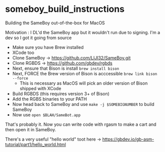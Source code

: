 # someboy_build_instructions

Building the SameBoy out-of-the-box for MacOS

Motivation : I DL'd the SameBoy app but it wouldn't run due to signing. I'm a dev so I got it going from source

* Make sure you have Brew installed
* XCode too
* Clone SameBoy -> https://github.com/LIJI32/SameBoy.git
* Clone RGBDS -> https://github.com/gbdev/rgbds
* Next, ensure that Bison is install `brew install bison`
* Next, FORCE the Brew version of Bison is acccessible `brew link bison --force `
  * This is necessary as MacOS will pick an older version of Bison shipped with XCode
* Build RGBDS (this requires version 3+ of Bison)
* Add the RGBS binaries to your PATH
* Now head back to SameBoy and use `make -j $SOMEBIGNUMBER` to build SameBoy
* Now use `open $BLAH/SameBot.app`

That's probably it. Now you can write code with rgasm to make a cart and then open it in SameBoy.

There's a very useful "hello world" toot here -> https://gbdev.io/gb-asm-tutorial/part1/hello_world.html
